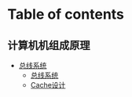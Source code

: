 # Table of contents

## 计算机机组成原理

* [总线系统](README.md)
  * [总线系统](ji-suan-ji-ji-zu-cheng-yuan-li/zong-xian-xi-tong/zong-xian-xi-tong.md)
  * [Cache设计](ji-suan-ji-ji-zu-cheng-yuan-li/Cache设计/Cache设计.md)

